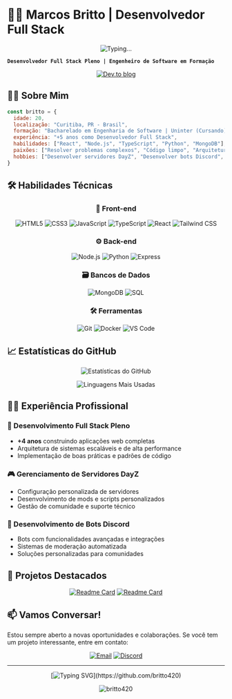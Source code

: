# 🐱‍👤 Marcos Britto | Desenvolvedor Full Stack

<div align="center">
  <img src="https://readme-typing-svg.demolab.com/?font=Fira+Code&weight=600&size=24&duration=4000&pause=1000&color=9D4EDD&center=true&vCenter=true&width=580&lines=Transformando+ideias+em+código;Desenvolvendo+soluções+excelentes;Criando+experiências+digitais" alt="Typing..." />
</div>

**`Desenvolvedor Full Stack Pleno | Engenheiro de Software em Formação`**

<div align="center">
  
[![Dev.to blog](https://img.shields.io/badge/PORTFOLIO-0A0A0A?style=for-the-badge&logo=dev.to&logoColor=white)](https://brittodev.xyz)
  
</div>

## 👨‍💻 Sobre Mim

```javascript
const britto = {
  idade: 20,
  localização: "Curitiba, PR - Brasil",
  formação: "Bacharelado em Engenharia de Software | Uninter (Cursando)",
  experiência: "+5 anos como Desenvolvedor Full Stack",
  habilidades: ["React", "Node.js", "TypeScript", "Python", "MongoDB"],
  paixões: ["Resolver problemas complexos", "Código limpo", "Arquitetura de software"],
  hobbies: ["Desenvolver servidores DayZ", "Desenvolver bots Discord", "Aprender novas tecnologias"]
}
```

## 🛠️ Habilidades Técnicas

<div align="center">
  
### 🎨 Front-end
![HTML5](https://img.shields.io/badge/HTML5-E34F26?style=for-the-badge&logo=html5&logoColor=white)
![CSS3](https://img.shields.io/badge/CSS3-1572B6?style=for-the-badge&logo=css3&logoColor=white)
![JavaScript](https://img.shields.io/badge/JavaScript-F7DF1E?style=for-the-badge&logo=javascript&logoColor=black)
![TypeScript](https://img.shields.io/badge/TypeScript-007ACC?style=for-the-badge&logo=typescript&logoColor=white)
![React](https://img.shields.io/badge/React-20232A?style=for-the-badge&logo=react&logoColor=61DAFB)
![Tailwind CSS](https://img.shields.io/badge/Tailwind_CSS-38B2AC?style=for-the-badge&logo=tailwind-css&logoColor=white)

### ⚙️ Back-end
![Node.js](https://img.shields.io/badge/Node.js-339933?style=for-the-badge&logo=nodedotjs&logoColor=white)
![Python](https://img.shields.io/badge/Python-3776AB?style=for-the-badge&logo=python&logoColor=white)
![Express](https://img.shields.io/badge/Express.js-000000?style=for-the-badge&logo=express&logoColor=white)

### 🗃️ Bancos de Dados
![MongoDB](https://img.shields.io/badge/MongoDB-4EA94B?style=for-the-badge&logo=mongodb&logoColor=white)
![SQL](https://img.shields.io/badge/SQL-4479A1?style=for-the-badge&logo=mysql&logoColor=white)

### 🛠️ Ferramentas
![Git](https://img.shields.io/badge/Git-F05032?style=for-the-badge&logo=git&logoColor=white)
![Docker](https://img.shields.io/badge/Docker-2496ED?style=for-the-badge&logo=docker&logoColor=white)
![VS Code](https://img.shields.io/badge/VS_Code-007ACC?style=for-the-badge&logo=visual-studio-code&logoColor=white)

</div>

## 📈 Estatísticas do GitHub

<div align="center">
  
![Estatísticas do GitHub](https://github-readme-stats.vercel.app/api?username=britto420&show_icons=true&theme=tokyonight&include_all_commits=true&locale=pt-br&hide_border=true&custom_title=Minhas%20Contribuições&card_width=450)
  
![Linguagens Mais Usadas](https://github-readme-stats.vercel.app/api/top-langs/?username=britto420&theme=tokyonight&layout=compact&custom_title=Tecnologias%20Favoritas&langs_count=8&hide_border=true&card_width=350)

</div>

## 👨‍💻 Experiência Profissional

### 💼 Desenvolvimento Full Stack Pleno
- **+4 anos** construindo aplicações web completas
- Arquitetura de sistemas escaláveis e de alta performance
- Implementação de boas práticas e padrões de código

### 🎮 Gerenciamento de Servidores DayZ
- Configuração personalizada de servidores
- Desenvolvimento de mods e scripts personalizados
- Gestão de comunidade e suporte técnico

### 🤖 Desenvolvimento de Bots Discord
- Bots com funcionalidades avançadas e integrações
- Sistemas de moderação automatizada
- Soluções personalizadas para comunidades

## 🌟 Projetos Destacados

<div align="center">
  
[![Readme Card](https://github-readme-stats.vercel.app/api/pin/?username=britto420&repo=burn-project&theme=tokyonight)](https://burn-project.vercel.app)
[![Readme Card](https://github-readme-stats.vercel.app/api/pin/?username=britto420&repo=insul-project&theme=tokyonight)](https://insul-project.vercel.app)

</div>

## 📫 Vamos Conversar!

Estou sempre aberto a novas oportunidades e colaborações. Se você tem um projeto interessante, entre em contato:

<div align="center">
  
[![Email](https://img.shields.io/badge/Email-D14836?style=for-the-badge&logo=gmail&logoColor=white)](mailto:britto.vsc@gmail.com)
[![Discord](https://img.shields.io/badge/Discord-5865F2?style=for-the-badge&logo=discord&logoColor=white)](https://discord.gg/ryZY5fmGqA)
  
</div>

---

<div align="center">
  
[![Typing SVG](https://readme-typing-svg.demolab.com?font=Victor+Mono&weight=600&size=22&duration=2000&pause=300&color=9D4EDD&width=650&lines=>>+BRITTO++%3A%3A++FULLSTACK_DEV;>>+TECH+STACK%3A+[React,Node,Python];>>+MODE%3A+BUILDING_INNOVATION;)](https://github.com/britto420)

</div>

<p align="center"> 
  <img src="https://komarev.com/ghpvc/?username=britto&label=Profile%20views&color=9D4EDD&style=flat" alt="britto420" /> 
</p>
